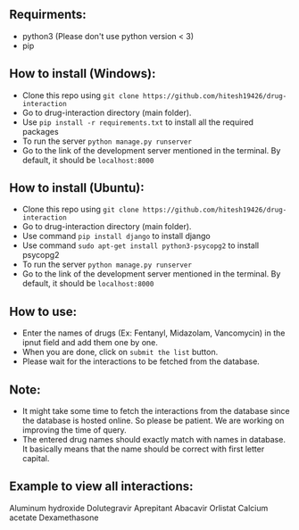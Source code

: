 ## Requirments:
- python3 (Please don't use python version < 3)
- pip

## How to install (Windows):
- Clone this repo using `git clone https://github.com/hitesh19426/drug-interaction`
- Go to drug-interaction directory (main folder).
- Use `pip install -r requirements.txt` to install all the required packages
- To run the server `python manage.py runserver`
- Go to the link of the development server mentioned in the terminal. By default, it should be `localhost:8000`

## How to install (Ubuntu):
- Clone this repo using `git clone https://github.com/hitesh19426/drug-interaction`
- Go to drug-interaction directory (main folder).
- Use command `pip install django` to install django
- Use command `sudo apt-get install python3-psycopg2` to install psycopg2
- To run the server `python manage.py runserver`
- Go to the link of the development server mentioned in the terminal. By default, it should be `localhost:8000`

## How to use:
- Enter the names of drugs (Ex: Fentanyl, Midazolam, Vancomycin) in the ipnut field and add them one by one.
- When you are done, click on `submit the list` button.
- Please wait for the interactions to be fetched from the database.

## Note:
- It might take some time to fetch the interactions from the database since the database is hosted online. So please be patient. We are working on improving the time of query.
- The entered drug names should exactly match with names in database. It basically means that the name should be correct with first letter capital.

## Example to view all interactions:
Aluminum hydroxide
Dolutegravir
Aprepitant
Abacavir
Orlistat
Calcium acetate
Dexamethasone
